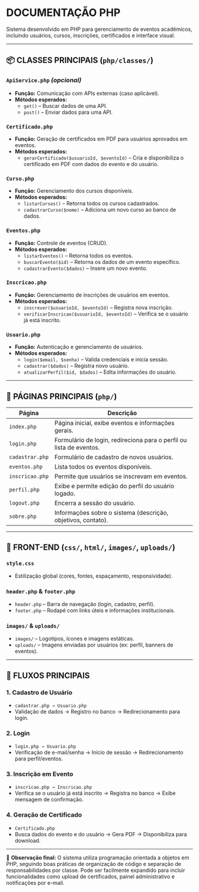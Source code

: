 # DOCUMENTAÇÃO PHP

Sistema desenvolvido em PHP para gerenciamento de eventos acadêmicos, incluindo usuários, cursos, inscrições, certificados e interface visual.

---

## 📦 CLASSES PRINCIPAIS (`php/classes/`)

### `ApiService.php` *(opcional)*
- **Função:** Comunicação com APIs externas (caso aplicável).
- **Métodos esperados:**
  - `get()` – Buscar dados de uma API.
  - `post()` – Enviar dados para uma API.

### `Certificado.php`
- **Função:** Geração de certificados em PDF para usuários aprovados em eventos.
- **Métodos esperados:**
  - `gerarCertificado($usuarioId, $eventoId)` – Cria e disponibiliza o certificado em PDF com dados do evento e do usuário.

### `Curso.php`
- **Função:** Gerenciamento dos cursos disponíveis.
- **Métodos esperados:**
  - `listarCursos()` – Retorna todos os cursos cadastrados.
  - `cadastrarCurso($nome)` – Adiciona um novo curso ao banco de dados.

### `Eventos.php`
- **Função:** Controle de eventos (CRUD).
- **Métodos esperados:**
  - `listarEventos()` – Retorna todos os eventos.
  - `buscarEvento($id)` – Retorna os dados de um evento específico.
  - `cadastrarEvento($dados)` – Insere um novo evento.

### `Inscricao.php`
- **Função:** Gerenciamento de inscrições de usuários em eventos.
- **Métodos esperados:**
  - `inscrever($usuarioId, $eventoId)` – Registra nova inscrição.
  - `verificarInscricao($usuarioId, $eventoId)` – Verifica se o usuário já está inscrito.

### `Usuario.php`
- **Função:** Autenticação e gerenciamento de usuários.
- **Métodos esperados:**
  - `login($email, $senha)` – Valida credenciais e inicia sessão.
  - `cadastrar($dados)` – Registra novo usuário.
  - `atualizarPerfil($id, $dados)` – Edita informações do usuário.

---

## 📄 PÁGINAS PRINCIPAIS (`php/`)
| Página           | Descrição                                                                 |
|------------------|---------------------------------------------------------------------------|
| `index.php`      | Página inicial, exibe eventos e informações gerais.                       |
| `login.php`      | Formulário de login, redireciona para o perfil ou lista de eventos.       |
| `cadastrar.php`  | Formulário de cadastro de novos usuários.                                 |
| `eventos.php`    | Lista todos os eventos disponíveis.                                       |
| `inscricao.php`  | Permite que usuários se inscrevam em eventos.                             |
| `perfil.php`     | Exibe e permite edição do perfil do usuário logado.                       |
| `logout.php`     | Encerra a sessão do usuário.                                              |
| `sobre.php`      | Informações sobre o sistema (descrição, objetivos, contato).              |

---

## 🎨 FRONT-END (`css/`, `html/`, `images/`, `uploads/`)
### `style.css`
- Estilização global (cores, fontes, espaçamento, responsividade).

### `header.php` & `footer.php`
- `header.php` – Barra de navegação (login, cadastro, perfil).
- `footer.php` – Rodapé com links úteis e informações institucionais.

### `images/` & `uploads/`
- `images/` – Logotipos, ícones e imagens estáticas.
- `uploads/` – Imagens enviadas por usuários (ex: perfil, banners de eventos).

---

## 🔁 FLUXOS PRINCIPAIS
### 1. **Cadastro de Usuário**
- `cadastrar.php → Usuario.php`
- Validação de dados → Registro no banco → Redirecionamento para login.

### 2. **Login**
- `login.php → Usuario.php`
- Verificação de e-mail/senha → Início de sessão → Redirecionamento para perfil/eventos.

### 3. **Inscrição em Evento**
- `inscricao.php → Inscricao.php`
- Verifica se o usuário já está inscrito → Registra no banco → Exibe mensagem de confirmação.

### 4. **Geração de Certificado**
- `Certificado.php`
- Busca dados do evento e do usuário → Gera PDF → Disponibiliza para download.

---

📌 **Observação final:** O sistema utiliza programação orientada a objetos em PHP, seguindo boas práticas de organização de código e separação de responsabilidades por classe. Pode ser facilmente expandido para incluir funcionalidades como upload de certificados, painel administrativo e notificações por e-mail.
